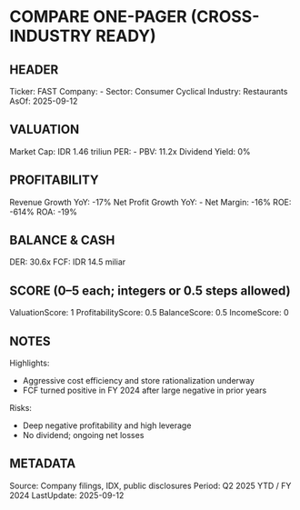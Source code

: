 # COMPARE ONE-PAGER (CROSS-INDUSTRY READY)

## HEADER
Ticker: FAST
Company: -
Sector: Consumer Cyclical
Industry: Restaurants
AsOf: 2025-09-12

## VALUATION
Market Cap: IDR 1.46 triliun
PER: -
PBV: 11.2x
Dividend Yield: 0%

## PROFITABILITY
Revenue Growth YoY: -17%
Net Profit Growth YoY: -
Net Margin: -16%
ROE: -614%
ROA: -19%
 
## BALANCE & CASH
DER: 30.6x
FCF: IDR 14.5 miliar

## SCORE (0–5 each; integers or 0.5 steps allowed)
ValuationScore: 1
ProfitabilityScore: 0.5
BalanceScore: 0.5
IncomeScore: 0

## NOTES
Highlights:
- Aggressive cost efficiency and store rationalization underway
- FCF turned positive in FY 2024 after large negative in prior years

Risks:
- Deep negative profitability and high leverage
- No dividend; ongoing net losses

## METADATA
Source: Company filings, IDX, public disclosures
Period: Q2 2025 YTD / FY 2024
LastUpdate: 2025-09-12
